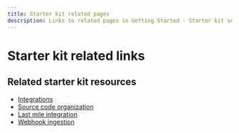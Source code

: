 ```yaml
---
title: Starter kit related pages
description: Links to related pages in Getting Started - Starter kit section
---
```

# Starter kit related links

## Related starter kit resources

* [Integrations](../back-office-integrations/integrations.md)
* [Source code organization](../back-office-integrations/source-code-organization.md)
* [Last mile integration](../back-office-integrations/last-mile-integration.md)
* [Webhook ingestion](../back-office-integrations/webhook-ingestion.md)
